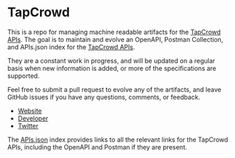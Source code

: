 # TapCrowdThis is a repo for managing machine readable artifacts for the [TapCrowd APIs](http://tapcrowd.com/). The goal is to maintain and evolve an OpenAPI, Postman Collection, and APIs.json index for the [TapCrowd APIs](http://tapcrowd.com/).They are a constant work in progress, and will be updated on a regular basis when new information is added, or more of the specifications are supported.Feel free to submit a pull request to evolve any of the artifacts, and leave GitHub issues if you have any questions, comments, or feedback.- [Website](http://tapcrowd.com/)- [Developer](http://tapcrowd.com/)- [Twitter](https://twitter.com/#!/tapcrowd)The [APIs.json](https://github.com/api-evangelist/tapcrowd/blob/master/apis.json) index provides links to all the relevant links for the TapCrowd APIs, including the OpenAPI and Postman if they are present.